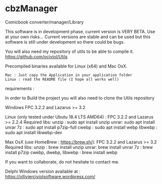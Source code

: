 # cbzManager
Comicbook converter/manager/Library

This software is in development phase, current version is VERY BETA. Use at your own risks...
Current versions are stable and can be used but this software is still under development so there could be bugs.

You will also need my repository of utils to be able to compile it. https://github.com/ociviol/Utils

Precompiled binaries available for Linux (x64) and Mac OsX.

	Mac : Just copy the Application in your application folder
	Linux : read the README file (I hope all works well)

requirements :

In order to Build the project you will also need to clone the Utils repository

Windows
FPC 3.2.2 and Lazarus >= 3.2

Linux (only tested under Ubutu 18.4 LTS AMD64) :
FPC 3.2.2 and Lazarus >= 2.2.4
Required libs:
	unzip : 	sudo apt install unzip
	unrar: 		sudo apt install unrar
	7z : 		sudo apt install p7zip-full
	cwebp : 	sudo apt install webp
	libwebp : 	sudo apt install libwebp-dev

Max OsX (use HomeBrew : https://brew.sh/):
FPC 3.2.2 and Lazarus >= 3.2
Required libs:
	unzip : 	brew install unzip
	unrar: 		brew install unrar
	7z : 		brew install p7zip
	cwebp,
	dwebp,
	libwebp : 	brew install webp

If you want to collaborate, do not hesitate to contact me.

Delphi Windows version available at  : https://ollivierciviolsoftware.wordpress.com/
